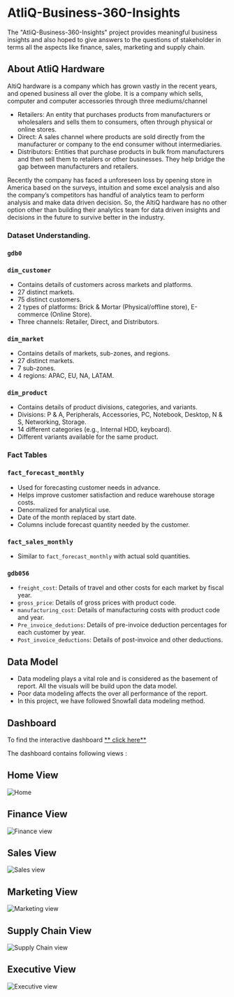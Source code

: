 # AtliQ-Business-360-Insights
The "AtliQ-Business-360-Insights" project provides meaningful business insights and also hoped to give answers to the questions of stakeholder in terms all the aspects like finance, sales, marketing and supply chain. 
## About AtliQ Hardware
AltiQ hardware is a company which has grown vastly in the recent years, and opened business all over the globe. It is a company which sells, computer and computer accessories through three mediums/channel
- Retailers: An entity that purchases products from manufacturers or wholesalers and sells them to consumers, often through physical or online stores.
- Direct:  A sales channel where products are sold directly from the manufacturer or company to the end consumer without intermediaries.
- Distributors: Entities that purchase products in bulk from manufacturers and then sell them to retailers or other businesses. They help bridge the gap between manufacturers and retailers.


Recently the company has faced a unforeseen loss by opening store in America based on the surveys, intuition and some excel analysis and also the company’s competitors has handful of analytics team to perform analysis and make data driven decision. So, the AltiQ hardware has no other option other than building their analytics team for data driven insights and decisions in the future to survive better in the industry. 

### Dataset **Understanding.**
### `gdb0`
### `dim_customer`
- Contains details of customers across markets and platforms.
- 27 distinct markets.
- 75 distinct customers.
- 2 types of platforms: Brick & Mortar (Physical/offline store), E-commerce (Online Store).
- Three channels: Retailer, Direct, and Distributors.

### `dim_market`
- Contains details of markets, sub-zones, and regions.
- 27 distinct markets.
- 7 sub-zones.
- 4 regions: APAC, EU, NA, LATAM.

### `dim_product`
- Contains details of product divisions, categories, and variants.
- Divisions: P & A, Peripherals, Accessories, PC, Notebook, Desktop, N & S, Networking, Storage.
- 14 different categories (e.g., Internal HDD, keyboard).
- Different variants available for the same product.

### Fact Tables

### `fact_forecast_monthly`
- Used for forecasting customer needs in advance.
- Helps improve customer satisfaction and reduce warehouse storage costs.
- Denormalized for analytical use.
- Date of the month replaced by start date.
- Columns include forecast quantity needed by the customer.

### `fact_sales_monthly`
- Similar to `fact_forecast_monthly` with actual sold quantities.

### `gdb056`
- `freight_cost`: Details of travel and other costs for each market by fiscal year.
- `gross_price`: Details of gross prices with product code.
- `manufacturing_cost`: Details of manufacturing costs with product code and year.
- `Pre_invoice_dedutions`: Details of pre-invoice deduction percentages for each customer by year.
- `Post_invoice_deductions`: Details of post-invoice and other deductions.


## Data Model
- Data modeling plays a vital role and is considered as the basement of report. All the visuals will be build upon the data model.
- Poor data modeling affects the over all performance of the report.
- In this project, we have followed Snowfall data modeling method.

## Dashboard 
To find the interactive dashboard [** click here**](https://app.powerbi.com/view?r=eyJrIjoiZGJjNTgyMzktZGZjNi00ZjM4LWI5NmMtZmRmM2YzZWI5M2FmIiwidCI6ImM2ZTU0OWIzLTVmNDUtNDAzMi1hYWU5LWQ0MjQ0ZGM1YjJjNCJ9)

The dashboard contains following views :

## Home View
![Home](https://github.com/UmerShaikh2603/AtliQ-Business-360-Insights/assets/113358829/5b08bf2d-0215-44ae-9395-b93907a43319)

## Finance View
![Finance view](https://github.com/UmerShaikh2603/AtliQ-Business-360-Insights/assets/113358829/76d8d8d5-e7b1-4f33-b0d8-e27e7929adf2)

## Sales View
![Sales view](https://github.com/UmerShaikh2603/AtliQ-Business-360-Insights/assets/113358829/68da6395-090c-4903-beee-1025b5d4f2dc)

## Marketing View
![Marketing view](https://github.com/UmerShaikh2603/AtliQ-Business-360-Insights/assets/113358829/01669ce5-f6bf-4651-ae52-fb2bbba7c21f)

## Supply Chain View
![Supply Chain view](https://github.com/UmerShaikh2603/AtliQ-Business-360-Insights/assets/113358829/af0aa80e-a5dc-46f9-b62e-4aa3838b5ad8)

## Executive View
![Executive view](https://github.com/UmerShaikh2603/AtliQ-Business-360-Insights/assets/113358829/516c85c3-d022-4044-b481-9fe42df96e7d)




